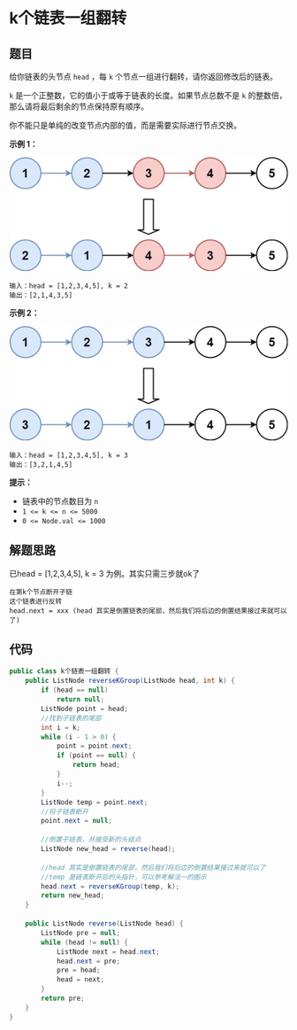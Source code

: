 # k个链表一组翻转

## 题目

给你链表的头节点 `head` ，每 `k` 个节点一组进行翻转，请你返回修改后的链表。

`k` 是一个正整数，它的值小于或等于链表的长度。如果节点总数不是 `k` 的整数倍，那么请将最后剩余的节点保持原有顺序。

你不能只是单纯的改变节点内部的值，而是需要实际进行节点交换。

**示例 1：**

![img](k个链表一组翻转.assets/reverse_ex1.jpg)

```
输入：head = [1,2,3,4,5], k = 2
输出：[2,1,4,3,5]
```

**示例 2：**

![img](k个链表一组翻转.assets/reverse_ex2.jpg)

```
输入：head = [1,2,3,4,5], k = 3
输出：[3,2,1,4,5]
```

 

**提示：**

- 链表中的节点数目为 `n`
- `1 <= k <= n <= 5000`
- `0 <= Node.val <= 1000`

## 解题思路

已head = [1,2,3,4,5], k = 3 为例。其实只需三步就ok了

```
在第k个节点断开子链
这个链表进行反转
head.next = xxx (head 其实是倒置链表的尾部，然后我们将后边的倒置结果接过来就可以了)
```





## 代码

```java
public class k个链表一组翻转 {
    public ListNode reverseKGroup(ListNode head, int k) {
        if (head == null)
            return null;
        ListNode point = head;
        //找到子链表的尾部
        int i = k;
        while (i - 1 > 0) {
            point = point.next;
            if (point == null) {
                return head;
            }
            i--;
        }
        ListNode temp = point.next;
        //将子链表断开
        point.next = null;

        //倒置子链表，并接受新的头结点
        ListNode new_head = reverse(head);

        //head 其实是倒置链表的尾部，然后我们将后边的倒置结果接过来就可以了
        //temp 是链表断开后的头指针，可以参考解法一的图示
        head.next = reverseKGroup(temp, k);
        return new_head;
    }

    public ListNode reverse(ListNode head) {
        ListNode pre = null;
        while (head != null) {
            ListNode next = head.next;
            head.next = pre;
            pre = head;
            head = next;
        }
        return pre;
    }
}
```


